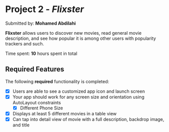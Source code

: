 # Project 2 - *Flixster*

Submitted by: **Mohamed Abdilahi**

**Flixster** allows users to discover new movies, read general movie description, and see how popular it is among other users with popularity trackers and such.

Time spent: **10** hours spent in total

## Required Features

The following **required** functionality is completed:

- [X] Users are able to see a customized app icon and launch screen
- [X] Your app should work for any screen size and orientation using AutoLayout constraints
  - [X] Different Phone Size
- [X] Displays at least 5 different movies in a table view
- [X] Can tap into detail view of movie with a full description, backdrop image, and title
